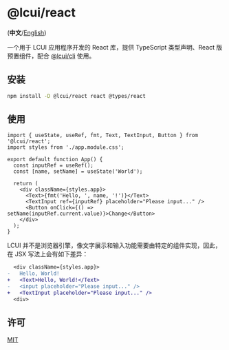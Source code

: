 # @lcui/react

(**中文**/[English](README.md))

一个用于 LCUI 应用程序开发的 React 库，提供 TypeScript 类型声明、React 版预置组件，配合 [@lcui/cli](https://gitee.com/lcui-dev/lcui-cli) 使用。

## 安装

```sh
npm install -D @lcui/react react @types/react
```

## 使用

```tsx
import { useState, useRef, fmt, Text, TextInput, Button } from '@lcui/react';
import styles from './app.module.css';

export default function App() {
  const inputRef = useRef();
  const [name, setName] = useState('World');

  return (
    <div className={styles.app}>
      <Text>{fmt('Hello, ', name, '!')}</Text>
      <TextInput ref={inputRef} placeholder="Please input..." />
      <Button onClick={() => setName(inputRef.current.value)}>Change</Button>
    </div>
  );
}
```

LCUI 并不是浏览器引擎，像文字展示和输入功能需要由特定的组件实现，因此，在 JSX 写法上会有如下差异：

```diff
  <div className={styles.app}>
-   Hello, World!
+   <Text>Hello, World!</Text>
-   <input placeholder="Please input..." />
+   <TextInput placeholder="Please input..." />
  <div>
```

## 许可

[MIT](./LICENSE)
